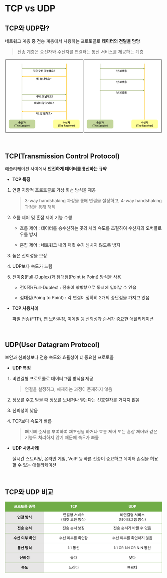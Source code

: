# TCP vs UDP

## TCP와 UDP란?

네트워크 계층 중 전송 계층에서 사용하는 프로토콜로 **데이터의 전달을 담당**

> 전송 계층은 송신자와 수신자를 연결하는 통신 서비스를 제공하는 계층

![그림으로 비교하는 TCP vs UDP](/Network/images/tcpvsudp1.png)

<br>

## TCP(Transmission Control Protocol)

애플리케이션 사이에서 **안전하게 데이터를 통신하는 규약**

- **TCP 특징**

1. 연결 지향적 프로토콜로 가상 회선 방식을 제공

   > 3-way handshaking 과정을 통해 연결을 설정하고, 4-way handshaking 과정을 통해 해제

2. 흐름 제어 및 혼잡 제어 기능 수행

   - 흐름 제어 : 데이터를 송수신하는 곳의 처리 속도를 조절하여 수신자의 오버플로우를 방지

   - 혼잡 제어 : 네트워크 내의 패킷 수가 넘치지 않도록 방지

3. 높은 신뢰성을 보장

4. UDP보다 속도가 느림

5. 전이중(Full-Duplex)과 점대점(Point to Point) 방식을 사용

   - 전이중(Full-Duplex) : 전송이 양방향으로 동시에 일어날 수 있음

   - 점대점(Poing to Point) : 각 연결이 정확히 2개의 종단점을 가지고 있음

- **TCP 사용사례**
  <br>

  파일 전송(FTP), 웹 브라우징, 이메일 등 신뢰성과 순서가 중요한 애플리케이션

  <br>

## UDP(User Datagram Protocol)

보안과 신뢰성보다 전송 속도와 효율성이 더 중요한 프로토콜

- **UDP 특징**

1. 비연결형 프로토콜로 데이터그램 방식을 제공

   > 연결을 설정하고, 해제하는 과정이 존재하지 않음

2. 정보를 주고 받을 때 정보를 보내거나 받는다는 신호절차를 거치지 않음

3. 신뢰성이 낮음

4. TCP보다 속도가 빠름
   > 패킷에 순서를 부여하여 재조립을 하거나 흐름 제어 또는 혼잡 제어와 같은 기능도 처리하지 않기 때문에 속도가 빠름

- **UDP 사용사례**
  <br>

  실시간 스트리밍, 온라인 게임, VoIP 등 빠른 전송이 중요하고 데이터 손실을 허용할 수 있는 애플리케이션

  <br>

## TCP와 UDP 비교

![표로 비교하는 TCP vs UDP](/Network/images/tcpvsudp2.png)
